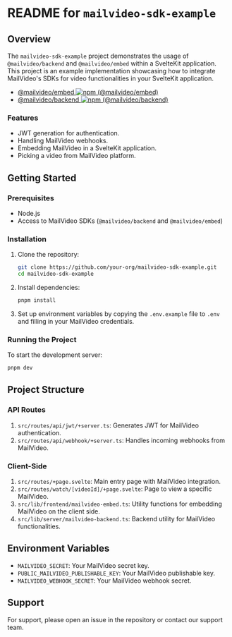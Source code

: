 # README for `mailvideo-sdk-example`

## Overview

The `mailvideo-sdk-example` project demonstrates the usage of `@mailvideo/backend` and `@mailvideo/embed` within a SvelteKit application. This project is an example implementation showcasing how to integrate MailVideo's SDKs for video functionalities in your SvelteKit application.

-   [@mailvideo/embed ![npm (@mailvideo/embed)](https://img.shields.io/npm/v/@mailvideo/embed)](https://www.npmjs.com/package/@mailvideo/embed)
-   [@mailvideo/backend ![npm (@mailvideo/backend)](https://img.shields.io/npm/v/@mailvideo/backend)](https://www.npmjs.com/package/@mailvideo/backend)

### Features

-   JWT generation for authentication.
-   Handling MailVideo webhooks.
-   Embedding MailVideo in a SvelteKit application.
-   Picking a video from MailVideo platform.

## Getting Started

### Prerequisites

-   Node.js
-   Access to MailVideo SDKs (`@mailvideo/backend` and `@mailvideo/embed`)

### Installation

1. Clone the repository:

    ```bash
    git clone https://github.com/your-org/mailvideo-sdk-example.git
    cd mailvideo-sdk-example
    ```

2. Install dependencies:

    ```bash
    pnpm install
    ```

3. Set up environment variables by copying the `.env.example` file to `.env` and filling in your MailVideo credentials.

### Running the Project

To start the development server:

```bash
pnpm dev
```

## Project Structure

### API Routes

1. `src/routes/api/jwt/+server.ts`: Generates JWT for MailVideo authentication.
2. `src/routes/api/webhook/+server.ts`: Handles incoming webhooks from MailVideo.

### Client-Side

1. `src/routes/+page.svelte`: Main entry page with MailVideo integration.
2. `src/routes/watch/[videoId]/+page.svelte`: Page to view a specific MailVideo.
3. `src/lib/frontend/mailvideo-embed.ts`: Utility functions for embedding MailVideo on the client side.
4. `src/lib/server/mailvideo-backend.ts`: Backend utility for MailVideo functionalities.

## Environment Variables

-   `MAILVIDEO_SECRET`: Your MailVideo secret key.
-   `PUBLIC_MAILVIDEO_PUBLISHABLE_KEY`: Your MailVideo publishable key.
-   `MAILVIDEO_WEBHOOK_SECRET`: Your MailVideo webhook secret.

## Support

For support, please open an issue in the repository or contact our support team.
